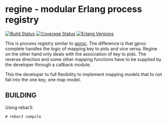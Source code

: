 regine - modular Erlang process registry
========================================
[![Build Status][gh badge]][gh]
[![Coverage Status][coveralls badge]][coveralls]
[![Erlang Versions][erlang version badge]][gh]

This is process registry similar to [gproc][1]. The difference is that gproc complete handles the
logic of mapping key to pids and vice versa. Regine on the other hand only deals with the
association of key to pids. The reverse direction and some other mapping functions have to
be supplied by the developer through a callback module.

This the developer to full flexibility to implement mapping models that to not fall into the
one key, one map model.

BUILDING
--------

Using rebar3:

    # rebar3 compile


[1]: https://github.com/uwiger/gproc

<!-- Badges -->
[gh]: https://github.com/travelping/regine/actions/workflows/main.yml
[gh badge]: https://img.shields.io/github/workflow/status/travelping/regine/CI?style=flat-square
[coveralls]: https://coveralls.io/github/travelping/regine
[coveralls badge]: https://img.shields.io/coveralls/travelping/regine/master.svg?style=flat-square
[erlang version badge]: https://img.shields.io/badge/erlang-R19.1%20to%2023.2-blue.svg?style=flat-square

